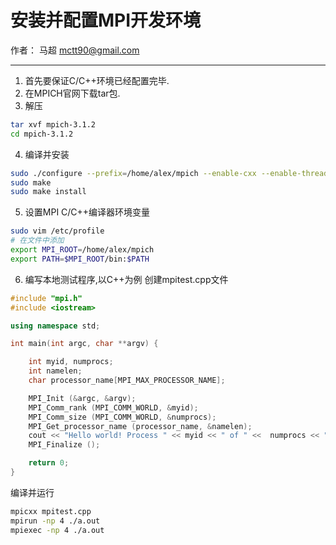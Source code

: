 # 安装并配置MPI开发环境

作者： 马超 mctt90@gmail.com

---

1. 首先要保证C/C++环境已经配置完毕.
2. 在MPICH官网下载tar包.
3. 解压
```bash
tar xvf mpich-3.1.2
cd mpich-3.1.2
```
4. 编译并安装
```bash
sudo ./configure --prefix=/home/alex/mpich --enable-cxx --enable-threads=multiple --enable-sharedlibs=gcc --with-mpe --disable-f77 --disable-f90 --disable-fortran
sudo make
sudo make install
```
5. 设置MPI C/C++编译器环境变量
```bash
sudo vim /etc/profile
# 在文件中添加
export MPI_ROOT=/home/alex/mpich
export PATH=$MPI_ROOT/bin:$PATH
```
6. 编写本地测试程序,以C++为例
创建mpitest.cpp文件

```c++
#include "mpi.h"
#include <iostream>

using namespace std;

int main(int argc, char **argv) {

    int myid, numprocs;
    int namelen;
    char processor_name[MPI_MAX_PROCESSOR_NAME];

    MPI_Init (&argc, &argv);
    MPI_Comm_rank (MPI_COMM_WORLD, &myid);
    MPI_Comm_size (MPI_COMM_WORLD, &numprocs);
    MPI_Get_processor_name (processor_name, &namelen);
    cout << "Hello world! Process " << myid << " of " <<  numprocs << " on " << processor_name;
    MPI_Finalize ();

    return 0;
}
```
编译并运行
```bash
mpicxx mpitest.cpp
mpirun -np 4 ./a.out
mpiexec -np 4 ./a.out
```
